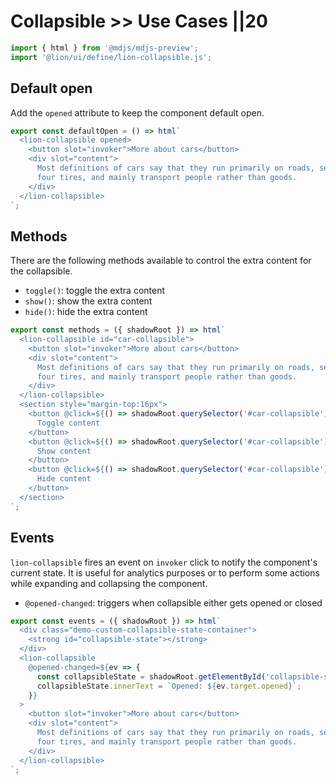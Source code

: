 # Collapsible >> Use Cases ||20

```js script
import { html } from '@mdjs/mdjs-preview';
import '@lion/ui/define/lion-collapsible.js';
```

## Default open

Add the `opened` attribute to keep the component default open.

```js preview-story
export const defaultOpen = () => html`
  <lion-collapsible opened>
    <button slot="invoker">More about cars</button>
    <div slot="content">
      Most definitions of cars say that they run primarily on roads, seat one to eight people, have
      four tires, and mainly transport people rather than goods.
    </div>
  </lion-collapsible>
`;
```

## Methods

There are the following methods available to control the extra content for the collapsible.

- `toggle()`: toggle the extra content
- `show()`: show the extra content
- `hide()`: hide the extra content

```js preview-story
export const methods = ({ shadowRoot }) => html`
  <lion-collapsible id="car-collapsible">
    <button slot="invoker">More about cars</button>
    <div slot="content">
      Most definitions of cars say that they run primarily on roads, seat one to eight people, have
      four tires, and mainly transport people rather than goods.
    </div>
  </lion-collapsible>
  <section style="margin-top:16px">
    <button @click=${() => shadowRoot.querySelector('#car-collapsible').toggle()}>
      Toggle content
    </button>
    <button @click=${() => shadowRoot.querySelector('#car-collapsible').show()}>
      Show content
    </button>
    <button @click=${() => shadowRoot.querySelector('#car-collapsible').hide()}>
      Hide content
    </button>
  </section>
`;
```

## Events

`lion-collapsible` fires an event on `invoker` click to notify the component's current state. It is useful for analytics purposes or to perform some actions while expanding and collapsing the component.

- `@opened-changed`: triggers when collapsible either gets opened or closed

```js preview-story
export const events = ({ shadowRoot }) => html`
  <div class="demo-custom-collapsible-state-container">
    <strong id="collapsible-state"></strong>
  </div>
  <lion-collapsible
    @opened-changed=${ev => {
      const collapsibleState = shadowRoot.getElementById('collapsible-state');
      collapsibleState.innerText = `Opened: ${ev.target.opened}`;
    }}
  >
    <button slot="invoker">More about cars</button>
    <div slot="content">
      Most definitions of cars say that they run primarily on roads, seat one to eight people, have
      four tires, and mainly transport people rather than goods.
    </div>
  </lion-collapsible>
`;
```

